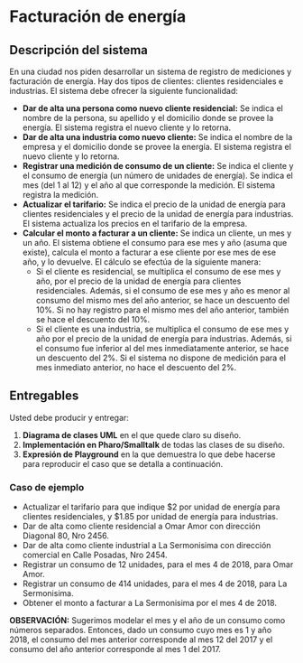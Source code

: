 # Facturación de energía

## Descripción del sistema

En una ciudad nos piden desarrollar un sistema de registro de mediciones y facturación de energía. Hay dos tipos de clientes: clientes residenciales e industrias. El sistema debe ofrecer la siguiente funcionalidad:

- **Dar de alta una persona como nuevo cliente residencial:** Se indica el nombre de la persona, su apellido y el domicilio donde se provee la energía. El sistema registra el nuevo cliente y lo retorna.
- **Dar de alta una industria como nuevo cliente:** Se indica el nombre de la empresa y el domicilio donde se provee la energía. El sistema registra el nuevo cliente y lo retorna.
- **Registrar una medición de consumo de un cliente:** Se indica el cliente y el consumo de energía (un número de unidades de energía). Se indica el mes (del 1 al 12) y el año al que corresponde la medición. El sistema registra la medición.
- **Actualizar el tarifario:** Se indica el precio de la unidad de energía para clientes residenciales y el precio de la unidad de energía para industrias. El sistema actualiza los precios en el tarifario de la empresa.
- **Calcular el monto a facturar a un cliente:** Se indica un cliente, un mes y un año. El sistema obtiene el consumo para ese mes y año (asuma que existe), calcula el monto a facturar a ese cliente por ese mes de ese año, y lo devuelve. El cálculo se efectúa de la siguiente manera:
  - Si el cliente es residencial, se multiplica el consumo de ese mes y año, por el precio de la unidad de energía para clientes residenciales. Además, si el consumo de ese mes y año es menor al consumo del mismo mes del año anterior, se hace un descuento del 10%. Si no hay registro para el mismo mes del año anterior, también se hace el descuento del 10%.
  - Si el cliente es una industria, se multiplica el consumo de ese mes y año por el precio de la unidad de energía para industrias. Además, si el consumo fue inferior al del mes inmediatamente anterior, se hace un descuento del 2%. Si el sistema no dispone de medición para el mes inmediato anterior, no hace el descuento del 2%.

## Entregables

Usted debe producir y entregar:

1. **Diagrama de clases UML** en el que quede claro su diseño.
2. **Implementación en Pharo/Smalltalk** de todas las clases de su diseño.
3. **Expresión de Playground** en la que demuestra lo que debe hacerse para reproducir el caso que se detalla a continuación.

### Caso de ejemplo

- Actualizar el tarifario para que indique $2 por unidad de energía para clientes residenciales, y $1.85 por unidad de energía para industrias.
- Dar de alta como cliente residencial a Omar Amor con dirección Diagonal 80, Nro 2456.
- Dar de alta como cliente industrial a La Sermonisima con dirección comercial en Calle Posadas, Nro 2454.
- Registrar un consumo de 12 unidades, para el mes 4 de 2018, para Omar Amor.
- Registrar un consumo de 414 unidades, para el mes 4 de 2018, para La Sermonisima.
- Obtener el monto a facturar a La Sermonisima por el mes 4 de 2018.

**OBSERVACIÓN:** Sugerimos modelar el mes y el año de un consumo como números separados. Entonces, dado un consumo cuyo mes es 1 y año 2018, el consumo del mes anterior corresponde al mes 12 del 2017 y el consumo del año anterior corresponde al mes 1 del 2017.